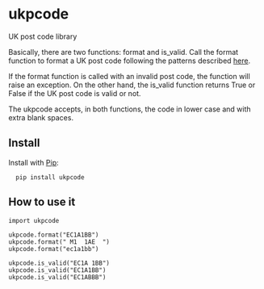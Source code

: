 # ukpcode
UK post code library

Basically, there are two functions: format and is_valid. Call the format function to format a UK post code following the patterns described [here](https://en.wikipedia.org/wiki/Postcodes_in_the_United_Kingdom#Formatting). 

If the format function is called with an invalid post code, the function will raise an exception. On the other hand, the is_valid function returns True or False if the UK post code is valid or not. 

The ukpcode accepts, in both functions, the code in lower case and with extra blank spaces.

Install
-------
Install with [Pip](<http://www.pip-installer.org>):

```
  pip install ukpcode
```

How to use it
-------------
```
import ukpcode

ukpcode.format("EC1A1BB")
ukpcode.format(" M1  1AE  ")
ukpcode.format("ec1a1bb")

ukpcode.is_valid("EC1A 1BB")
ukpcode.is_valid("EC1A1BB")
ukpcode.is_valid("EC1ABBB")
```
